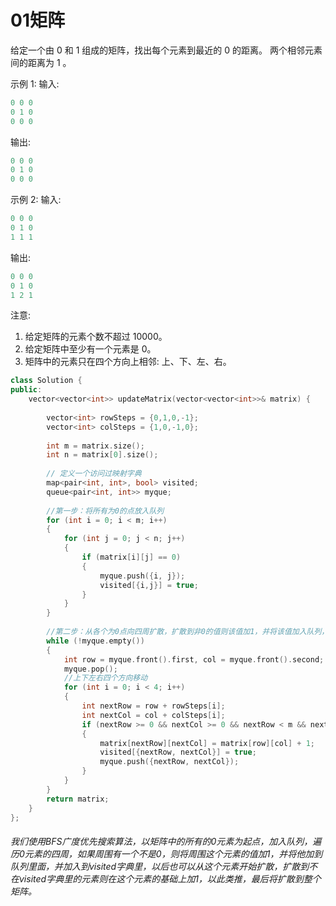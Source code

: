 # 01矩阵
给定一个由 0 和 1 组成的矩阵，找出每个元素到最近的 0 的距离。
两个相邻元素间的距离为 1 。

示例 1: 
输入:
```c++
0 0 0
0 1 0
0 0 0
```
输出:
 ```c++
0 0 0
0 1 0
0 0 0
```
示例 2: 
输入:
```c++
0 0 0
0 1 0
1 1 1
```
输出:
 ```c++
0 0 0
0 1 0
1 2 1
```
注意:

 1. 给定矩阵的元素个数不超过 10000。
 2. 给定矩阵中至少有一个元素是 0。
 3. 矩阵中的元素只在四个方向上相邻: 上、下、左、右。

```c++
class Solution {
public:
    vector<vector<int>> updateMatrix(vector<vector<int>>& matrix) {
        
        vector<int> rowSteps = {0,1,0,-1};
        vector<int> colSteps = {1,0,-1,0};
        
        int m = matrix.size();
        int n = matrix[0].size();
        
        // 定义一个访问过映射字典
        map<pair<int, int>, bool> visited;
        queue<pair<int, int>> myque;
        
        //第一步：将所有为0的点放入队列
        for (int i = 0; i < m; i++)
        {
            for (int j = 0; j < n; j++)
            {
                if (matrix[i][j] == 0)
                {
                    myque.push({i, j});
                    visited[{i,j}] = true;
                }
            }
        }
        
        //第二步：从各个为0点向四周扩散，扩散到非0的值则该值加1，并将该值加入队列，继续扩散
        while (!myque.empty())
        {
            int row = myque.front().first, col = myque.front().second;
            myque.pop();
            //上下左右四个方向移动
            for (int i = 0; i < 4; i++)
            {
                int nextRow = row + rowSteps[i];
                int nextCol = col + colSteps[i];
                if (nextRow >= 0 && nextCol >= 0 && nextRow < m && nextCol < n && !visited[{nextRow, nextCol}])
                {
                    matrix[nextRow][nextCol] = matrix[row][col] + 1;
                    visited[{nextRow, nextCol}] = true;
                    myque.push({nextRow, nextCol});
                }
            }
        }
        return matrix;
    }
};
```
###### 我们使用BFS广度优先搜索算法，以矩阵中的所有的0元素为起点，加入队列，遍历0元素的四周，如果周围有一个不是0，则将周围这个元素的值加1，并将他加到队列里面，并加入到visited字典里，以后也可以从这个元素开始扩散，扩散到不在visited字典里的元素则在这个元素的基础上加1，以此类推，最后将扩散到整个矩阵。

